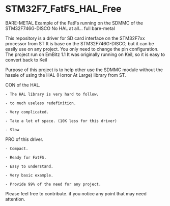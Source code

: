 # STM32F7_FatFS_HAL_Free

BARE-METAL Example of the FatFs running on the SDMMC of the STM32F746G-DISCO No HAL at all... full bare-metal

This repository is a driver for SD card interface on the STM32F7xx processor from ST
It is base on the STM32F746G-DISCO, but it can be easily use on any project.
You only need to change the pin configuration.
The project run on EmBitz 1.1
It was originally running on Keil, so it is easy to convert back to Keil

Purpose of this project is to help other use the SDMMC module without the hassle of using the HAL (Horror At Large) library from ST.

CON of the HAL.
  
    - The HAL library is very hard to follow.
    
    - to much useless redefinition.
    
    - Very complicated.
    
    - Take a lot of space. (10K less for this driver)
    
    - Slow
    
 PRO of this driver.
 
    - Compact.
    
    - Ready for FatFS.
    
    - Easy to understand.
    
    - Very basic example.
    
    - Provide 99% of the need for any project.
    
Please feel free to contribute. if you notice any point that may need attention.
